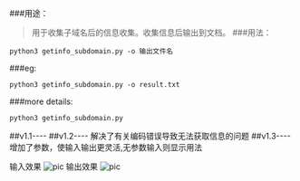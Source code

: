 ###用途：
>用于收集子域名后的信息收集。收集信息后输出到文档。
###用法：
```
python3 getinfo_subdomain.py -o 输出文件名
```

###eg:
```
python3 getinfo_subdomain.py -o result.txt
```

###more details:
```
python3 getinfo_subdomain.py
```

##v1.1----
##v1.2----
	解决了有关编码错误导致无法获取信息的问题
##v1.3----
	增加了参数，使输入输出更灵活,无参数输入则显示用法

输入效果
![pic](https://wx1.sinaimg.cn/mw690/86146a5fly1fu9v2hf61kj205r064a9y.jpg)
输出效果
![pic](http://wx4.sinaimg.cn/mw690/86146a5fly1fu9v0tz9ftj20jg05hq3p.jpg)
